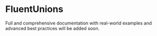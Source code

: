 # FluentUnions

Full and comprehensive documentation with real-world examples and advanced best practices will be added soon.
